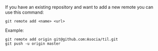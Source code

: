 If you have an existing repository and want to add a new remote you can use this command:
```
git remote add <name> <url>
```
Example:
```
git remote add origin git@github.com:Asocia/til.git
git push -u origin master
```
